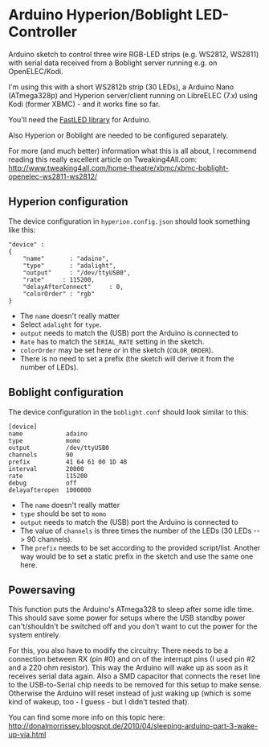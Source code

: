 Arduino Hyperion/Boblight LED-Controller
========================================
Arduino sketch to control three wire RGB-LED strips (e.g. WS2812, WS2811) with serial data received from a Boblight server running e.g. on OpenELEC/Kodi.

I'm using this with a short WS2812b strip (30 LEDs), a Arduino Nano (ATmega328p) and Hyperion server/client running on LibreELEC (7.x) using Kodi (former XBMC) - and it works fine so far.

You'll need the [FastLED library](https://github.com/FastLED/FastLED) for Arduino.

Also Hyperion or Boblight are needed to be configured separately.

For more (and much better) information what this is all about, I recommend reading this really excellent article on Tweaking4All.com:
http://www.tweaking4all.com/home-theatre/xbmc/xbmc-boblight-openelec-ws2811-ws2812/

Hyperion configuration
----------------------
The device configuration in `hyperion.config.json` should look something like this:
```
"device" :
{
	"name"       : "adaino",
	"type"       : "adalight",
	"output"     : "/dev/ttyUSB0",
	"rate"     : 115200,
	"delayAfterConnect"     : 0,
	"colorOrder" : "rgb"
}
```
* The `name` doesn't really matter	
* Select `adalight` for `type`.
* `output` needs to match the (USB) port the Arduino is connected to
* `Rate` has to match the `SERIAL_RATE` setting in the sketch.
* `colorOrder` may be set here *or* in the sketch (`COLOR_ORDER`).
* There is no need to set a prefix (the sketch will derive it from the number of LEDs).

Boblight configuration
----------------------
The device configuration in the `boblight.conf` should look similar to this:
```
[device]
name            adaino
type            momo
output          /dev/ttyUSB0
channels        90
prefix          41 64 61 00 1D 48
interval        20000
rate            115200
debug           off
delayafteropen  1000000
```
* The `name` doesn't really matter
* `type` should be set to `momo`
* `output` needs to match the (USB) port the Arduino is connected to
* The value of `channels` is three times the number of the LEDs (30 LEDs --> 90 channels).
* The `prefix` needs to be set according to the provided script/list. Another way would be to set a static prefix in the sketch and use the same one here.

Powersaving
-----------
This function puts the Arduino's ATmega328 to sleep after some idle time. This should save some power for setups where the USB standby power can't/shouldn't be switched off and you don't want to cut the power for the system entirely.

For this, you also have to modify the circuitry: There needs to be a connection between RX (pin #0) and on of the interrupt pins (I used pin #2 and a 220 ohm resistor). This way the Arduino will wake up as soon as it receives serial data again. Also a SMD capacitor that connects the reset line to the USB-to-Serial chip needs to be removed for this setup to make sense. Otherwise the Arduino will reset instead of just waking up (which is some kind of wakeup, too - I guess - but I didn't tested that).

You can find some more info on this topic here:
http://donalmorrissey.blogspot.de/2010/04/sleeping-arduino-part-3-wake-up-via.html
